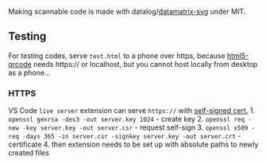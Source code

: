 Making scannable code is made with 
datalog/[datamatrix-svg](https://github.com/datalog/datamatrix-svg) 
under MIT.

## Testing

For testing codes, serve `test.html` to a phone over https, because
[html5-qrcode](https://github.com/mebjas/html5-qrcode) needs 
https:// or localhost, but you cannot host locally from 
desktop as a phone...

### HTTPS

VS Code `live server` extension can serve `https://` 
    with [self-signed cert.](https://www.akadia.com/services/ssh_test_certificate.html)
    1. `openssl genrsa -des3 -out server.key 1024` - create key
    2. `openssl req -new -key server.key -out server.csr` - request self-sign
    3. `openssl x509 -req -days 365 -in server.csr -signkey server.key -out server.crt` - certificate
    4. then extension needs to be set up with absolute paths to newly created files